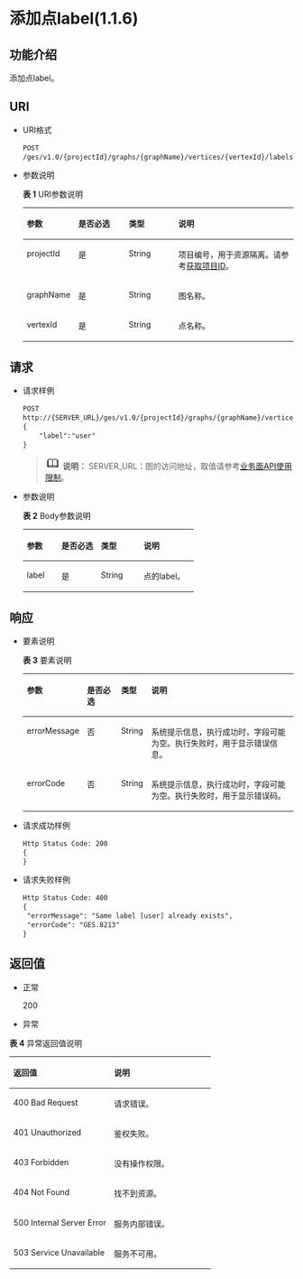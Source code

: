 # 添加点label\(1.1.6\)<a name="ges_03_0099"></a>

## 功能介绍<a name="section47729112194146"></a>

添加点label。

## URI<a name="section32131610194146"></a>

-   URI格式

    ```
    POST /ges/v1.0/{projectId}/graphs/{graphName}/vertices/{vertexId}/labels
    ```


-   参数说明

    **表 1**  URI参数说明

    <a name="table5183729620297"></a>
    <table><thead align="left"><tr id="row6523211320297"><th class="cellrowborder" valign="top" width="16.89%" id="mcps1.2.5.1.1"><p id="p27822115202917"><a name="p27822115202917"></a><a name="p27822115202917"></a>参数</p>
    </th>
    <th class="cellrowborder" valign="top" width="19.139999999999997%" id="mcps1.2.5.1.2"><p id="p38998823202917"><a name="p38998823202917"></a><a name="p38998823202917"></a>是否必选</p>
    </th>
    <th class="cellrowborder" valign="top" width="18.6%" id="mcps1.2.5.1.3"><p id="p4788088202917"><a name="p4788088202917"></a><a name="p4788088202917"></a>类型</p>
    </th>
    <th class="cellrowborder" valign="top" width="45.37%" id="mcps1.2.5.1.4"><p id="p52290813202917"><a name="p52290813202917"></a><a name="p52290813202917"></a>说明</p>
    </th>
    </tr>
    </thead>
    <tbody><tr id="row1546260920297"><td class="cellrowborder" valign="top" width="16.89%" headers="mcps1.2.5.1.1 "><p id="p19512773202917"><a name="p19512773202917"></a><a name="p19512773202917"></a>projectId</p>
    </td>
    <td class="cellrowborder" valign="top" width="19.139999999999997%" headers="mcps1.2.5.1.2 "><p id="p37030743202917"><a name="p37030743202917"></a><a name="p37030743202917"></a>是</p>
    </td>
    <td class="cellrowborder" valign="top" width="18.6%" headers="mcps1.2.5.1.3 "><p id="p46700222202917"><a name="p46700222202917"></a><a name="p46700222202917"></a>String</p>
    </td>
    <td class="cellrowborder" valign="top" width="45.37%" headers="mcps1.2.5.1.4 "><p id="p51708449194548"><a name="p51708449194548"></a><a name="p51708449194548"></a>项目编号，用于资源隔离。请参考<a href="获取项目ID.md">获取项目ID</a>。</p>
    </td>
    </tr>
    <tr id="row5685517820297"><td class="cellrowborder" valign="top" width="16.89%" headers="mcps1.2.5.1.1 "><p id="p31128191202917"><a name="p31128191202917"></a><a name="p31128191202917"></a>graphName</p>
    </td>
    <td class="cellrowborder" valign="top" width="19.139999999999997%" headers="mcps1.2.5.1.2 "><p id="p38355577202917"><a name="p38355577202917"></a><a name="p38355577202917"></a>是</p>
    </td>
    <td class="cellrowborder" valign="top" width="18.6%" headers="mcps1.2.5.1.3 "><p id="p19794060202917"><a name="p19794060202917"></a><a name="p19794060202917"></a>String</p>
    </td>
    <td class="cellrowborder" valign="top" width="45.37%" headers="mcps1.2.5.1.4 "><p id="p59815007202917"><a name="p59815007202917"></a><a name="p59815007202917"></a>图名称。</p>
    </td>
    </tr>
    <tr id="row19437144817531"><td class="cellrowborder" valign="top" width="16.89%" headers="mcps1.2.5.1.1 "><p id="p1143714895312"><a name="p1143714895312"></a><a name="p1143714895312"></a>vertexId</p>
    </td>
    <td class="cellrowborder" valign="top" width="19.139999999999997%" headers="mcps1.2.5.1.2 "><p id="p3437114816531"><a name="p3437114816531"></a><a name="p3437114816531"></a>是</p>
    </td>
    <td class="cellrowborder" valign="top" width="18.6%" headers="mcps1.2.5.1.3 "><p id="p1437748165319"><a name="p1437748165319"></a><a name="p1437748165319"></a>String</p>
    </td>
    <td class="cellrowborder" valign="top" width="45.37%" headers="mcps1.2.5.1.4 "><p id="p343734875312"><a name="p343734875312"></a><a name="p343734875312"></a>点名称。</p>
    </td>
    </tr>
    </tbody>
    </table>


## 请求<a name="section4280014194146"></a>

-   请求样例

    ```
    POST
    http://{SERVER_URL}/ges/v1.0/{projectId}/graphs/{graphName}/vertices/{vertexId}/labels
    {
        "label":"user"
    }
    ```

    >![](public_sys-resources/icon-note.gif) **说明：** 
    >SERVER\_URL：图的访问地址，取值请参考[业务面API使用限制](业务面API使用限制.md)。

-   参数说明

    **表 2**  Body参数说明

    <a name="table2233484220116"></a>
    <table><thead align="left"><tr id="row6459916420116"><th class="cellrowborder" valign="top" width="20.3%" id="mcps1.2.5.1.1"><p id="p6514981020116"><a name="p6514981020116"></a><a name="p6514981020116"></a>参数</p>
    </th>
    <th class="cellrowborder" valign="top" width="23.119999999999997%" id="mcps1.2.5.1.2"><p id="p4264326420116"><a name="p4264326420116"></a><a name="p4264326420116"></a>是否必选</p>
    </th>
    <th class="cellrowborder" valign="top" width="25%" id="mcps1.2.5.1.3"><p id="p3155239920116"><a name="p3155239920116"></a><a name="p3155239920116"></a>类型</p>
    </th>
    <th class="cellrowborder" valign="top" width="31.580000000000002%" id="mcps1.2.5.1.4"><p id="p560755920116"><a name="p560755920116"></a><a name="p560755920116"></a>说明</p>
    </th>
    </tr>
    </thead>
    <tbody><tr id="row4167099420116"><td class="cellrowborder" valign="top" width="20.3%" headers="mcps1.2.5.1.1 "><p id="p1990735220116"><a name="p1990735220116"></a><a name="p1990735220116"></a>label</p>
    </td>
    <td class="cellrowborder" valign="top" width="23.119999999999997%" headers="mcps1.2.5.1.2 "><p id="p188278620116"><a name="p188278620116"></a><a name="p188278620116"></a>是</p>
    </td>
    <td class="cellrowborder" valign="top" width="25%" headers="mcps1.2.5.1.3 "><p id="p1828796020116"><a name="p1828796020116"></a><a name="p1828796020116"></a>String</p>
    </td>
    <td class="cellrowborder" valign="top" width="31.580000000000002%" headers="mcps1.2.5.1.4 "><p id="p492982820116"><a name="p492982820116"></a><a name="p492982820116"></a>点的label。</p>
    </td>
    </tr>
    </tbody>
    </table>


## 响应<a name="section3840388720054"></a>

-   要素说明

    **表 3**  要素说明

    <a name="table903063420229"></a>
    <table><thead align="left"><tr id="row2003346920229"><th class="cellrowborder" valign="top" width="12.31%" id="mcps1.2.5.1.1"><p id="p1916487320246"><a name="p1916487320246"></a><a name="p1916487320246"></a>参数</p>
    </th>
    <th class="cellrowborder" valign="top" width="13.84%" id="mcps1.2.5.1.2"><p id="p885090020246"><a name="p885090020246"></a><a name="p885090020246"></a>是否必选</p>
    </th>
    <th class="cellrowborder" valign="top" width="11.23%" id="mcps1.2.5.1.3"><p id="p4583431220246"><a name="p4583431220246"></a><a name="p4583431220246"></a>类型</p>
    </th>
    <th class="cellrowborder" valign="top" width="62.62%" id="mcps1.2.5.1.4"><p id="p2159175520246"><a name="p2159175520246"></a><a name="p2159175520246"></a>说明</p>
    </th>
    </tr>
    </thead>
    <tbody><tr id="row4144941520229"><td class="cellrowborder" valign="top" width="12.31%" headers="mcps1.2.5.1.1 "><p id="p6380778120246"><a name="p6380778120246"></a><a name="p6380778120246"></a>errorMessage</p>
    </td>
    <td class="cellrowborder" valign="top" width="13.84%" headers="mcps1.2.5.1.2 "><p id="p104775420246"><a name="p104775420246"></a><a name="p104775420246"></a>否</p>
    </td>
    <td class="cellrowborder" valign="top" width="11.23%" headers="mcps1.2.5.1.3 "><p id="p1775926420246"><a name="p1775926420246"></a><a name="p1775926420246"></a>String</p>
    </td>
    <td class="cellrowborder" valign="top" width="62.62%" headers="mcps1.2.5.1.4 "><p id="p2921428620246"><a name="p2921428620246"></a><a name="p2921428620246"></a>系统提示信息，执行成功时，字段可能为空。执行失败时，用于显示错误信息。</p>
    </td>
    </tr>
    <tr id="row648389420229"><td class="cellrowborder" valign="top" width="12.31%" headers="mcps1.2.5.1.1 "><p id="p2370532520246"><a name="p2370532520246"></a><a name="p2370532520246"></a>errorCode</p>
    </td>
    <td class="cellrowborder" valign="top" width="13.84%" headers="mcps1.2.5.1.2 "><p id="p4108313520246"><a name="p4108313520246"></a><a name="p4108313520246"></a>否</p>
    </td>
    <td class="cellrowborder" valign="top" width="11.23%" headers="mcps1.2.5.1.3 "><p id="p3939965420246"><a name="p3939965420246"></a><a name="p3939965420246"></a>String</p>
    </td>
    <td class="cellrowborder" valign="top" width="62.62%" headers="mcps1.2.5.1.4 "><p id="p3725543420246"><a name="p3725543420246"></a><a name="p3725543420246"></a>系统提示信息，执行成功时，字段可能为空。执行失败时，用于显示错误码。</p>
    </td>
    </tr>
    </tbody>
    </table>

-   请求成功样例

    ```
    Http Status Code: 200
    {
    }
    ```

-   请求失败样例

    ```
    Http Status Code: 400
    {
     "errorMessage": "Same label [user] already exists",
     "errorCode": "GES.8213"
    }
    ```


## 返回值<a name="section3657169620521"></a>

-   正常

    200

-   异常

**表 4**  异常返回值说明

<a name="table2812047420614"></a>
<table><thead align="left"><tr id="row3627919420614"><th class="cellrowborder" valign="top" width="50%" id="mcps1.2.3.1.1"><p id="p46070382071"><a name="p46070382071"></a><a name="p46070382071"></a>返回值</p>
</th>
<th class="cellrowborder" valign="top" width="50%" id="mcps1.2.3.1.2"><p id="p376257772071"><a name="p376257772071"></a><a name="p376257772071"></a>说明</p>
</th>
</tr>
</thead>
<tbody><tr id="row1713957020614"><td class="cellrowborder" valign="top" width="50%" headers="mcps1.2.3.1.1 "><p id="p363220402071"><a name="p363220402071"></a><a name="p363220402071"></a>400 Bad Request</p>
</td>
<td class="cellrowborder" valign="top" width="50%" headers="mcps1.2.3.1.2 "><p id="p564041242071"><a name="p564041242071"></a><a name="p564041242071"></a>请求错误。</p>
</td>
</tr>
<tr id="row6629428120614"><td class="cellrowborder" valign="top" width="50%" headers="mcps1.2.3.1.1 "><p id="p479822552071"><a name="p479822552071"></a><a name="p479822552071"></a>401 Unauthorized</p>
</td>
<td class="cellrowborder" valign="top" width="50%" headers="mcps1.2.3.1.2 "><p id="p613574802071"><a name="p613574802071"></a><a name="p613574802071"></a>鉴权失败。</p>
</td>
</tr>
<tr id="row542350320614"><td class="cellrowborder" valign="top" width="50%" headers="mcps1.2.3.1.1 "><p id="p350999072071"><a name="p350999072071"></a><a name="p350999072071"></a>403 Forbidden</p>
</td>
<td class="cellrowborder" valign="top" width="50%" headers="mcps1.2.3.1.2 "><p id="p245202182071"><a name="p245202182071"></a><a name="p245202182071"></a>没有操作权限。</p>
</td>
</tr>
<tr id="row552849520614"><td class="cellrowborder" valign="top" width="50%" headers="mcps1.2.3.1.1 "><p id="p242813842071"><a name="p242813842071"></a><a name="p242813842071"></a>404 Not Found</p>
</td>
<td class="cellrowborder" valign="top" width="50%" headers="mcps1.2.3.1.2 "><p id="p206350632071"><a name="p206350632071"></a><a name="p206350632071"></a>找不到资源。</p>
</td>
</tr>
<tr id="row286211520635"><td class="cellrowborder" valign="top" width="50%" headers="mcps1.2.3.1.1 "><p id="p105756432071"><a name="p105756432071"></a><a name="p105756432071"></a>500 Internal Server Error</p>
</td>
<td class="cellrowborder" valign="top" width="50%" headers="mcps1.2.3.1.2 "><p id="p513207162071"><a name="p513207162071"></a><a name="p513207162071"></a>服务内部错误。</p>
</td>
</tr>
<tr id="row3290567720639"><td class="cellrowborder" valign="top" width="50%" headers="mcps1.2.3.1.1 "><p id="p331650242071"><a name="p331650242071"></a><a name="p331650242071"></a>503 Service Unavailable</p>
</td>
<td class="cellrowborder" valign="top" width="50%" headers="mcps1.2.3.1.2 "><p id="p20124622071"><a name="p20124622071"></a><a name="p20124622071"></a>服务不可用。</p>
</td>
</tr>
</tbody>
</table>

